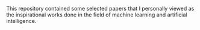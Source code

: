 This repository contained some selected papers that I personally viewed as the inspirational works done in the field of machine learning and artificial intelligence.

